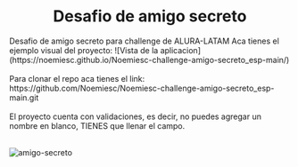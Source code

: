 <h1 align = "center"> Desafio de amigo secreto</h1>
Desafio de amigo secreto para challenge de ALURA-LATAM
Aca tienes el ejemplo visual del proyecto: 
![Vista de la aplicacion](https://noemiesc.github.io/Noemiesc-challenge-amigo-secreto_esp-main/)
<br>
</br>
Para clonar el repo aca tienes el link:
https://github.com/Noemiesc/Noemiesc-challenge-amigo-secreto_esp-main.git
<br>
</br>
El proyecto cuenta con validaciones, es decir, no puedes agregar un nombre en blanco, TIENES que llenar el campo.
<br>
</br>

![amigo-secreto](https://github.com/user-attachments/assets/efc9e321-6fe7-4e8d-b99d-419100224355)
